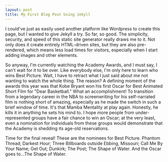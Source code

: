 ```yaml
---
layout: post
title: My First Blog Post Using Jekyll
---
```


I could've just as easily used another platform like Wordpress to create this page, but I wanted to give Jekyll a try. So far, so good. The simplicity, security, and speed of this static site generator really draws me to it. Not only does it create entirely HTML-driven sites, but they are also pre-rendered, which means less load times for visitors, especially when I start adding images and other elements.

So anyway, I'm currently watching the Academy Awards, and I must say, I can't wait for it to be over. Like everybody else, I'm only here to learn who wins Best Picture. Wait, I have to retract what I just said about me not wanting to watch the whole thing. The reason? A defining moment of the awards this year was that Kobe Bryant won his first Oscar for Best Animated Short Film for "Dear Basketball." What an accomplishment! To transition from a legendary career in the NBA to screenwriting for his self-narrated film is nothing short of amazing, especially as he made the switch in such a brief window of time. It's that Mamba Mentality at play again. Honestly, he kills it in anything he sets his mind to. I hope more people from under-represented groups have a fair chance to win an Oscar; at the very least, even a nomination for individuals from these groups would demonstrate that the Academy is shedding its age-old reservations.

Time for the final reveal! These are the nominees for Best Picture. Phantom Thread; Darkest Hour; Three Billboards outside Ebbing, Missouri; Call Me By Your Name; Get Out; Dunkirk; The Post; The Shape of Water. And the Oscar goes to...The Shape of Water.

